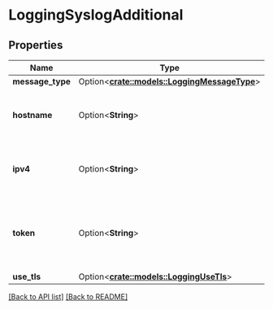 # LoggingSyslogAdditional

## Properties

Name | Type | Description | Notes
------------ | ------------- | ------------- | -------------
**message_type** | Option<[**crate::models::LoggingMessageType**](LoggingMessageType.md)> |  | 
**hostname** | Option<**String**> | The hostname used for the syslog endpoint. | 
**ipv4** | Option<**String**> | The IPv4 address used for the syslog endpoint. | 
**token** | Option<**String**> | Whether to prepend each message with a specific token. | [default to null]
**use_tls** | Option<[**crate::models::LoggingUseTls**](LoggingUseTls.md)> |  | 

[[Back to API list]](../README.md#documentation-for-api-endpoints) [[Back to README]](../README.md)



